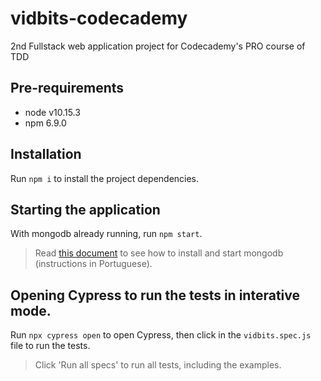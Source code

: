 # vidbits-codecademy
2nd Fullstack web application project for Codecademy's PRO course of TDD

## Pre-requirements

- node v10.15.3
- npm 6.9.0

## Installation

Run `npm i` to install the project dependencies.

## Starting the application

With mongodb already running, run `npm start`.

> Read [this document](./MONGODB_INSTALLATION.md) to see how to install and start mongodb (instructions in Portuguese).

## Opening Cypress to run the tests in interative mode.

Run `npx cypress open` to open Cypress, then click in the `vidbits.spec.js` file to run the tests.

> Click 'Run all specs' to run all tests, including the examples.
